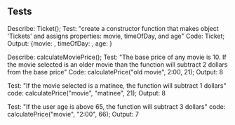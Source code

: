 ## Tests
Describe: Ticket(); 
Test: "create a constructor function that makes object 'Tickets' and assigns properties: movie, timeOfDay, and age"
Code: Ticket;
Output: {movie: , timeOfDay: , age: }

Describe: calculateMoviePrice();
Test: "The base price of any movie is 10. If the movie selected is an older movie than the function will subtract 2 dollars from the base price"
Code: calculatePrice("old movie", 2:00, 21);
Output: 8

Test: "If the movie selected is a matinee, the function will subtract 1 dollars"
code: calculatePrice("movie", "matinee", 21);
Output: 8

Test: "If the user age is above 65, the function will subtract 3 dollars"
code: calculatePrice("movie", "2:00", 66);
Output: 7

